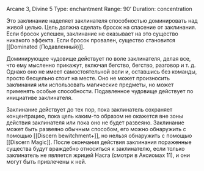 Arcane 3, Divine 5
Type: enchantment
Range: 90’
Duration: concentration

Это заклинание наделяет заклинателя способностью доминировать над живой целью. Цель должна сделать бросок на спасение от заклинания. Если бросок успешен, заклинание не оказывает на это существо никакого эффекта. Если бросок провален, существо становится [[Dominated (Подавленный)]].

Доминирующее чудовище действует по воле заклинателя, делая все, что ему мысленно прикажут, включая бегство, бегство, разговор и т. д. Однако оно не имеет самостоятельной воли и, оставшись без команды, просто бесцельно стоит на месте. Оно не может произносить заклинания или использовать магические предметы, но может применять особые способности. Подавленное чудовище действует по инициативе заклинателя.

Заклинание действует до тех пор, пока заклинатель сохраняет концентрацию, пока цель каким-то образом не окажется вне зоны действия заклинателя или пока оно не будет развеяно. Заклинание может быть развеяно обычным способом, его можно обнаружить с помощью [[Discern bewitchment+]], но нельзя обнаружить с помощью [[Discern Magic]]. После окончания действия заклинания пораженные существа будут враждебно относиться к заклинателю, если только заклинатель не является жрицей Насга (смотри в Аксиомах 11), и они могут быть привлечены к ней.